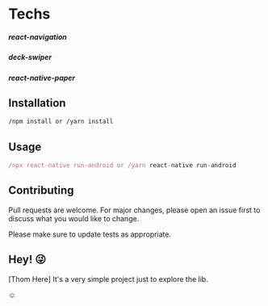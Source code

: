 # Techs

<h5>react-navigation</h5>
<h5>deck-swiper</h5>
<h5>react-native-paper</h5>

## Installation

```bash
/npm install or /yarn install
```


## Usage

```javascript
/npx react-native run-android or /yarn react-native run-android
```

## Contributing
Pull requests are welcome. For major changes, please open an issue first to discuss what you would like to change.

Please make sure to update tests as appropriate.

## Hey! :stuck_out_tongue_winking_eye:
[Thom Here] It's a very simple project just to explore the lib.

:relaxed:

